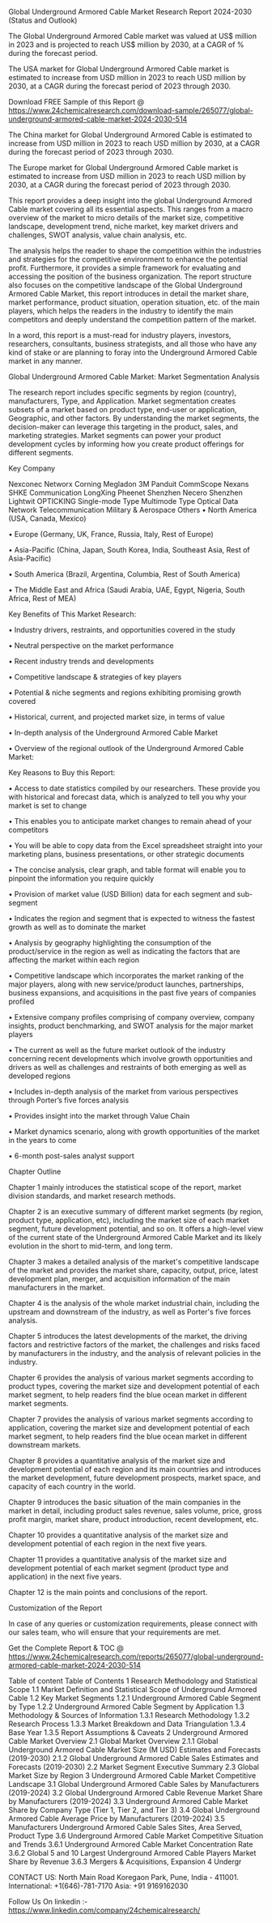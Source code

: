 Global Underground Armored Cable Market Research Report 2024-2030 (Status and Outlook)

The Global Underground Armored Cable  market was valued at US$ million in 2023 and is projected to reach US$ million by 2030, at a CAGR of % during the forecast period.

The USA market for Global Underground Armored Cable  market is estimated to increase from USD million in 2023 to reach USD million by 2030, at a CAGR during the forecast period of 2023 through 2030.

Download FREE Sample of this Report @ https://www.24chemicalresearch.com/download-sample/265077/global-underground-armored-cable-market-2024-2030-514

The China market for Global Underground Armored Cable  is estimated to increase from USD million in 2023 to reach USD million by 2030, at a CAGR during the forecast period of 2023 through 2030.

The Europe market for Global Underground Armored Cable  market is estimated to increase from USD million in 2023 to reach USD million by 2030, at a CAGR during the forecast period of 2023 through 2030.

This report provides a deep insight into the global Underground Armored Cable market covering all its essential aspects. This ranges from a macro overview of the market to micro details of the market size, competitive landscape, development trend, niche market, key market drivers and challenges, SWOT analysis, value chain analysis, etc.

The analysis helps the reader to shape the competition within the industries and strategies for the competitive environment to enhance the potential profit. Furthermore, it provides a simple framework for evaluating and accessing the position of the business organization. The report structure also focuses on the competitive landscape of the Global Underground Armored Cable Market, this report introduces in detail the market share, market performance, product situation, operation situation, etc. of the main players, which helps the readers in the industry to identify the main competitors and deeply understand the competition pattern of the market.

In a word, this report is a must-read for industry players, investors, researchers, consultants, business strategists, and all those who have any kind of stake or are planning to foray into the Underground Armored Cable market in any manner.

Global Underground Armored Cable Market: Market Segmentation Analysis

The research report includes specific segments by region (country), manufacturers, Type, and Application. Market segmentation creates subsets of a market based on product type, end-user or application, Geographic, and other factors. By understanding the market segments, the decision-maker can leverage this targeting in the product, sales, and marketing strategies. Market segments can power your product development cycles by informing how you create product offerings for different segments.

Key Company

Nexconec
Networx
Corning
Megladon
3M
Panduit
CommScope
Nexans
SHKE Communication
LongXing
Pheenet
Shenzhen Necero
Shenzhen Lightwit
OPTICKING
Single-mode Type
Multimode Type
Optical Data Network
Telecommunication
Military & Aerospace
Others
• North America (USA, Canada, Mexico)

• Europe (Germany, UK, France, Russia, Italy, Rest of Europe)

• Asia-Pacific (China, Japan, South Korea, India, Southeast Asia, Rest of Asia-Pacific)

• South America (Brazil, Argentina, Columbia, Rest of South America)

• The Middle East and Africa (Saudi Arabia, UAE, Egypt, Nigeria, South Africa, Rest of MEA)

Key Benefits of This Market Research:

• Industry drivers, restraints, and opportunities covered in the study

• Neutral perspective on the market performance

• Recent industry trends and developments

• Competitive landscape & strategies of key players

• Potential & niche segments and regions exhibiting promising growth covered

• Historical, current, and projected market size, in terms of value

• In-depth analysis of the Underground Armored Cable Market

• Overview of the regional outlook of the Underground Armored Cable Market:

Key Reasons to Buy this Report:

• Access to date statistics compiled by our researchers. These provide you with historical and forecast data, which is analyzed to tell you why your market is set to change

• This enables you to anticipate market changes to remain ahead of your competitors

• You will be able to copy data from the Excel spreadsheet straight into your marketing plans, business presentations, or other strategic documents

• The concise analysis, clear graph, and table format will enable you to pinpoint the information you require quickly

• Provision of market value (USD Billion) data for each segment and sub-segment

• Indicates the region and segment that is expected to witness the fastest growth as well as to dominate the market

• Analysis by geography highlighting the consumption of the product/service in the region as well as indicating the factors that are affecting the market within each region

• Competitive landscape which incorporates the market ranking of the major players, along with new service/product launches, partnerships, business expansions, and acquisitions in the past five years of companies profiled

• Extensive company profiles comprising of company overview, company insights, product benchmarking, and SWOT analysis for the major market players

• The current as well as the future market outlook of the industry concerning recent developments which involve growth opportunities and drivers as well as challenges and restraints of both emerging as well as developed regions

• Includes in-depth analysis of the market from various perspectives through Porter’s five forces analysis

• Provides insight into the market through Value Chain

• Market dynamics scenario, along with growth opportunities of the market in the years to come

• 6-month post-sales analyst support

Chapter Outline

Chapter 1 mainly introduces the statistical scope of the report, market division standards, and market research methods.

Chapter 2 is an executive summary of different market segments (by region, product type, application, etc), including the market size of each market segment, future development potential, and so on. It offers a high-level view of the current state of the Underground Armored Cable Market and its likely evolution in the short to mid-term, and long term.

Chapter 3 makes a detailed analysis of the market's competitive landscape of the market and provides the market share, capacity, output, price, latest development plan, merger, and acquisition information of the main manufacturers in the market.

Chapter 4 is the analysis of the whole market industrial chain, including the upstream and downstream of the industry, as well as Porter's five forces analysis.

Chapter 5 introduces the latest developments of the market, the driving factors and restrictive factors of the market, the challenges and risks faced by manufacturers in the industry, and the analysis of relevant policies in the industry.

Chapter 6 provides the analysis of various market segments according to product types, covering the market size and development potential of each market segment, to help readers find the blue ocean market in different market segments.

Chapter 7 provides the analysis of various market segments according to application, covering the market size and development potential of each market segment, to help readers find the blue ocean market in different downstream markets.

Chapter 8 provides a quantitative analysis of the market size and development potential of each region and its main countries and introduces the market development, future development prospects, market space, and capacity of each country in the world.

Chapter 9 introduces the basic situation of the main companies in the market in detail, including product sales revenue, sales volume, price, gross profit margin, market share, product introduction, recent development, etc.

Chapter 10 provides a quantitative analysis of the market size and development potential of each region in the next five years.

Chapter 11 provides a quantitative analysis of the market size and development potential of each market segment (product type and application) in the next five years.

Chapter 12 is the main points and conclusions of the report.

Customization of the Report

In case of any queries or customization requirements, please connect with our sales team, who will ensure that your requirements are met.

Get the Complete Report & TOC @ https://www.24chemicalresearch.com/reports/265077/global-underground-armored-cable-market-2024-2030-514

Table of content
Table of Contents
1 Research Methodology and Statistical Scope
1.1 Market Definition and Statistical Scope of Underground Armored Cable
1.2 Key Market Segments
1.2.1 Underground Armored Cable Segment by Type
1.2.2 Underground Armored Cable Segment by Application
1.3 Methodology & Sources of Information
1.3.1 Research Methodology
1.3.2 Research Process
1.3.3 Market Breakdown and Data Triangulation
1.3.4 Base Year
1.3.5 Report Assumptions & Caveats
2 Underground Armored Cable Market Overview
2.1 Global Market Overview
2.1.1 Global Underground Armored Cable Market Size (M USD) Estimates and Forecasts (2019-2030)
2.1.2 Global Underground Armored Cable Sales Estimates and Forecasts (2019-2030)
2.2 Market Segment Executive Summary
2.3 Global Market Size by Region
3 Underground Armored Cable Market Competitive Landscape
3.1 Global Underground Armored Cable Sales by Manufacturers (2019-2024)
3.2 Global Underground Armored Cable Revenue Market Share by Manufacturers (2019-2024)
3.3 Underground Armored Cable Market Share by Company Type (Tier 1, Tier 2, and Tier 3)
3.4 Global Underground Armored Cable Average Price by Manufacturers (2019-2024)
3.5 Manufacturers Underground Armored Cable Sales Sites, Area Served, Product Type
3.6 Underground Armored Cable Market Competitive Situation and Trends
3.6.1 Underground Armored Cable Market Concentration Rate
3.6.2 Global 5 and 10 Largest Underground Armored Cable Players Market Share by Revenue
3.6.3 Mergers & Acquisitions, Expansion
4 Undergr

CONTACT US:
North Main Road Koregaon Park, Pune, India - 411001.
International: +1(646)-781-7170
Asia: +91 9169162030

Follow Us On linkedin :- https://www.linkedin.com/company/24chemicalresearch/
